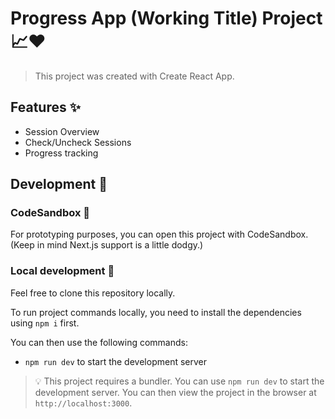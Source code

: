 # Progress App (Working Title) Project 📈❤️

> This project was created with Create React App.

## Features ✨

- Session Overview
- Check/Uncheck Sessions
- Progress tracking

## Development 🤖

### CodeSandbox 👾

For prototyping purposes, you can open this project with CodeSandbox. (Keep in mind Next.js support is a little dodgy.)

### Local development 💾

Feel free to clone this repository locally.

To run project commands locally, you need to install the dependencies using `npm i` first.

You can then use the following commands:

- `npm run dev` to start the development server

> 💡 This project requires a bundler. You can use `npm run dev` to start the development server. You can then view the project in the browser at `http://localhost:3000`.
